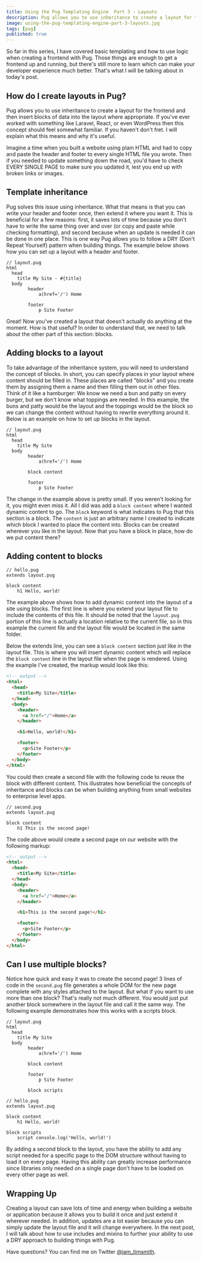 ```yaml
---
title: Using the Pug Templating Engine  Part 3 - Layouts
description: Pug allows you to use inheritance to create a layout for the frontend and then insert blocks of data into the layout, causing a better developer experience.
image: using-the-pug-templating-engine-part-3-layouts.jpg
tags: [pug]
published: true
---
```


So far in this series, I have covered basic templating and how to use logic when creating a frontend with Pug. Those things are enough to get a frontend up and running, but there's still more to learn which can make your developer experience much better. That's what I will be talking about in today's post.

<Gif src='https://media.giphy.com/media/YXpp9YxWhyWBy/giphy.mp4' />

## How do I create layouts in Pug?

Pug allows you to use inheritance to create a layout for the frontend and then insert blocks of data into the layout where appropriate. If you've ever worked with something like Laravel, React, or even WordPress then this concept should feel somewhat familiar. If you haven't don't fret. I will explain what this means and why it's useful.

Imagine a time when you built a website using plain HTML and had to copy and paste the header and footer to every single HTML file you wrote. Then if you needed to update something down the road, you'd have to check EVERY SINGLE PAGE to make sure you updated it, lest you end up with broken links or images.

## Template inheritance

Pug solves this issue using inheritance. What that means is that you can write your header and footer once, then extend it where you want it. This is beneficial for a few reasons: first, it saves lots of time because you don't have to write the same thing over and over (or copy and paste while checking formatting), and second because when an update is needed it can be done in one place. This is one way Pug allows you to follow a DRY (Don't Repeat Yourself) pattern when building things. The example below shows how you can set up a layout with a header and footer.

```pug
// layout.pug
html
  head
    title My Site - #{title}
  body
		header
			a(href='/') Home

		footer
			p Site Footer
```

Great! Now you've created a layout that doesn't actually do anything at the moment. How is that useful? In order to understand that, we need to talk about the other part of this section: blocks.

<Gif src='https://media.giphy.com/media/ZgURe4CWXu8gBEpwYy/giphy.mp4' />

<EmailSignup title='Like this post? Join my mailing list!' />

## Adding blocks to a layout

To take advantage of the inheritance system, you will need to understand the concept of blocks. In short, you can specify places in your layout where content should be filled in. These places are called "blocks" and you create them by assigning them a name and then filling them out in other files. Think of it like a hamburger: We know we need a bun and patty on every burger, but we don't know what toppings are needed. In this example, the buns and patty would be the layout and the toppings would be the block so we can change the content without having to rewrite everything around it. Below is an example on how to set up blocks in the layout.

```pug
// layout.pug
html
  head
    title My Site
  body
		header
			a(href='/') Home

		block content

		footer
			p Site Footer
```

The change in the example above is pretty small. If you weren't looking for it, you might even miss it. All I did was add a `block content` where I wanted dynamic content to go. The `block` keyword is what indicates to Pug that this section is a block. The `content` is just an arbitrary name I created to indicate which block I wanted to place the content into. Blocks can be created wherever you like in the layout. Now that you have a block in place, how do we put content there?

## Adding content to blocks

```pug
// hello.pug
extends layout.pug

block content
	h1 Hello, world!
```

The example above shows how to add dynamic content into the layout of a site using blocks. The first line is where you extend your layout file to include the contents of this file. It should be noted that the `layout.pug` portion of this line is actually a location relative to the current file, so in this example the current file and the layout file would be located in the same folder.

Below the extends line, you can see a `block content` section just like in the layout file. This is where you will insert dynamic content which will replace the `block content` line in the layout file when the page is rendered. Using the example I've created, the markup would look like this:

```html
<!-- output -->
<html>
  <head>
    <title>My Site</title>
  </head>
  <body>
    <header>
      <a href="/">Home</a>
    </header>

    <h1>Hello, world!</h1>

    <footer>
      <p>Site Footer</p>
    </footer>
  </body>
</html>
```

You could then create a second file with the following code to reuse the block with different content. This illustrates how beneficial the concepts of inheritance and blocks can be when building anything from small websites to enterprise level apps.

```pug
// second.pug
extends layout.pug

block content
	h1 This is the second page!
```

The code above would create a second page on our website with the following markup:

```html
<!-- output -->
<html>
  <head>
    <title>My Site</title>
  </head>
  <body>
    <header>
      <a href="/">Home</a>
    </header>

    <h1>This is the second page!</h1>

    <footer>
      <p>Site Footer</p>
    </footer>
  </body>
</html>
```

## Can I use multiple blocks?

Notice how quick and easy it was to create the second page! 3 lines of code in the `second.pug` file generates a whole DOM for the new page complete with any styles attached to the layout. But what if you want to use more than one block? That's really not much different. You would just put another block somewhere in the layout file and call it the same way. The following example demonstrates how this works with a scripts block.

```pug
// layout.pug
html
  head
    title My Site
  body
		header
			a(href='/') Home

		block content

		footer
			p Site Footer

		block scripts
```

```pug
// hello.pug
extends layout.pug

block content
	h1 Hello, world!

block scripts
	script console.log('Hello, world!')
```

By adding a second block to the layout, you have the ability to add any script needed for a specific page to the DOM structure without having to load it on every page. Having this ability can greatly increase performance since libraries only needed on a single page don't have to be loaded on every other page as well.

## Wrapping Up

Creating a layout can save lots of time and energy when building a website or application because it allows you to build it once and just extend it wherever needed. In addition, updates are a lot easier because you can simply update the layout file and it will change everywhere. In the next post, I will talk about how to use includes and mixins to further your ability to use a DRY approach to building things with Pug.

Have questions? You can find me on Twitter [@iam_timsmith](https://www.twitter.com/iam_timsmith).
